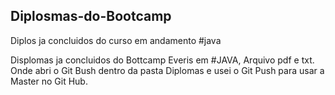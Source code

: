 ## Diplosmas-do-Bootcamp
Diplos ja concluidos do curso em andamento #java

Displomas ja concluidos do Bottcamp Everis em #JAVA, Arquivo pdf e txt. Onde abri o Git Bush dentro da pasta Diplomas e usei o Git Push para usar a Master no Git Hub.
